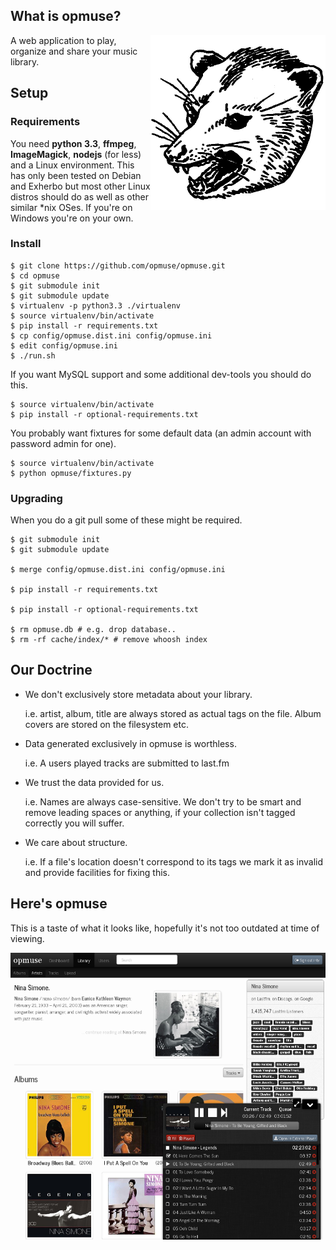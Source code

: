 What is opmuse?
---------------

<img align="right" src="https://github.com/opmuse/opmuse/raw/master/public_static/images/opossum.png" />

A web application to play, organize and share your music library.

Setup
-----

### Requirements

You need **python 3.3**, **ffmpeg**, **ImageMagick**, **nodejs** (for less) and
a Linux environment. This has only been tested on Debian and Exherbo but most
other Linux distros should do as well as other similar \*nix OSes. If you're on
Windows you're on your own.

### Install

```Shell
$ git clone https://github.com/opmuse/opmuse.git
$ cd opmuse
$ git submodule init
$ git submodule update
$ virtualenv -p python3.3 ./virtualenv
$ source virtualenv/bin/activate
$ pip install -r requirements.txt
$ cp config/opmuse.dist.ini config/opmuse.ini
$ edit config/opmuse.ini
$ ./run.sh
```

If you want MySQL support and some additional dev-tools you should do this.

```Shell
$ source virtualenv/bin/activate
$ pip install -r optional-requirements.txt
```

You probably want fixtures for some default data (an admin account with password
admin for one).

```Shell
$ source virtualenv/bin/activate
$ python opmuse/fixtures.py
```

### Upgrading

When you do a git pull some of these might be required.

```Shell
$ git submodule init
$ git submodule update

$ merge config/opmuse.dist.ini config/opmuse.ini

$ pip install -r requirements.txt

$ pip install -r optional-requirements.txt

$ rm opmuse.db # e.g. drop database..
$ rm -rf cache/index/* # remove whoosh index
```

Our Doctrine
------------

  - We don't exclusively store metadata about your library.

    i.e. artist, album, title are always stored as actual tags on the file. Album covers are stored on the filesystem etc.

  - Data generated exclusively in opmuse is worthless.

    i.e. A users played tracks are submitted to last.fm

  - We trust the data provided for us.

    i.e. Names are always case-sensitive. We don't try to be smart and remove leading spaces or anything, if your collection isn't tagged correctly you will suffer.

  - We care about structure.

    i.e. If a file's location doesn't correspond to its tags we mark it as invalid and provide facilities for fixing this.

Here's opmuse
-------------

This is a taste of what it looks like, hopefully it's not too outdated at time of viewing.

![A screenshot.](https://github.com/opmuse/opmuse/raw/master/screen1.png)
